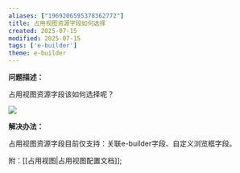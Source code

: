 ```yaml
---
aliases: ["1969206595378362772"]
title: 占用视图资源字段如何选择
created: 2025-07-15
modified: 2025-07-15
tags: ['e-builder']
theme: e-builder
---
```


**问题描述：**

占用视图资源字段该如何选择呢？

![](https://myhelpdoc.oss-cn-heyuan.aliyuncs.com/mdimages/b553bf364db8af0ae552a5398994ab74.jpg)

**解决办法：**

占用视图资源字段目前仅支持：关联e-builder字段、自定义浏览框字段。

附：[[占用视图|占用视图配置文档]];

